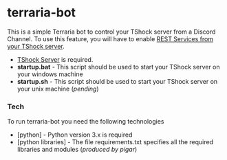 # terraria-bot

This is a simple Terraria bot to control your TShock server from a Discord Channel. To use this feature, you will have to enable [REST Services from your TShock server](https://tshock.readme.io/v4.3.22/reference).

  - [TShock Server](https://github.com/Pryaxis/TShock/releases) is required.
  - **startup.bat** - This script should be used to start your TShock server on your windows machine
  - **startup.sh** - This script should be used to start your TShock server on your unix machine (_pending_)

### Tech

To run terraria-bot you need the following technologies

* [python] - Python version 3.x is required
* [python libraries] - The file requirements.txt specifies all the required libraries and modules (_produced by pigar_)
